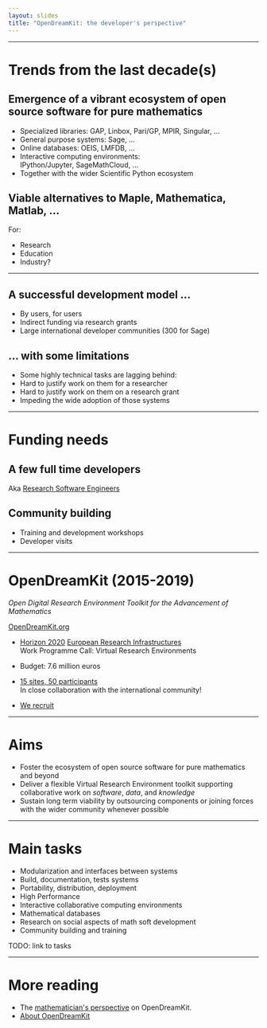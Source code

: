 ```yaml
---
layout: slides
title: "OpenDreamKit: the developer's perspective"
---
```


---

# Trends from the last decade(s)

## Emergence of a vibrant ecosystem of **open source software** for pure mathematics

- Specialized libraries: GAP, Linbox, Pari/GP, MPIR, Singular, ...
- General purpose systems: Sage, ...
- Online databases: OEIS, LMFDB, ...
- Interactive computing environments:<br>
  IPython/Jupyter, SageMathCloud, ...
- Together with the wider Scientific Python ecosystem

## Viable alternatives to Maple, Mathematica, Matlab, ...

For:

- Research
- Education
- Industry?

---

## A successful development model ...

- By users, for users
- Indirect funding via research grants
- Large international developer communities (300 for Sage)

## ... with some limitations

- Some highly technical tasks are lagging behind:
- Hard to justify work on them for a researcher
- Hard to justify work on them on a research grant
- Impeding the wide adoption of those systems

---

# Funding needs

## A few full time developers

   Aka [Research Software Engineers]()

## Community building

- Training and development workshops
- Developer visits

---

# OpenDreamKit (2015-2019)

*Open Digital Research Environment Toolkit
for the Advancement of Mathematics*

[OpenDreamKit.org](OpenDreamKit.org)

- [Horizon 2020](https://ec.europa.eu/programmes/horizon2020/)
  [European Research Infrastructures](https://ec.europa.eu/programmes/horizon2020/en/h2020-section/european-research-infrastructures-including-e-infrastructures)<br> Work Programme
  Call: Virtual Research Environments

- Budget: 7.6 million euros

- [15 sites, 50 participants](http://opendreamkit.org/partners)<br>
  In close collaboration with the international community!

- [We recruit](/joinus)

---

# Aims

- Foster the ecosystem of open source software for pure mathematics
  and beyond
- Deliver a flexible Virtual Research Environment toolkit supporting
  collaborative work on *software*, *data*, and *knowledge*
- Sustain long term viability by outsourcing components or joining
  forces with the wider community whenever possible

---

# Main tasks

- Modularization and interfaces between systems
- Build, documentation, tests systems
- Portability, distribution, deployment
- High Performance
- Interactive collaborative computing environments
- Mathematical databases
- Research on social aspects of math soft development
- Community building and training

TODO: link to tasks

---

# More reading

- The [mathematician's perspective](/about-mathematicians) on OpenDreamKit.
- [About OpenDreamKit](/about)
